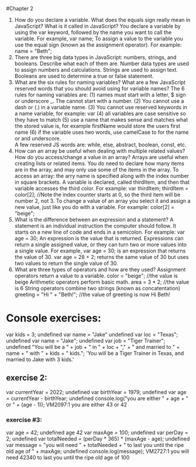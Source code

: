 #Chapter 2
1. How do you declare a variable. What does the equals sign really mean in JavaScript? What is it called in JavaScript?
You declare a variable by using the var keyword, followed by the name you want to call the variable.  For example, var name;
To assign a value to the variable you use the equal sign (known as the assignment operator).  For example:  name = "Beth";
1. There are three big data types in JavaScript: numbers, strings, and booleans. Describe what each of them are.
Number data types are used to assign numbers and calculations.
Strings are used to assign text.
Booleans are used to determine a true or false statement.
1. What are the six rules for naming variables? What are a few JavaScript reserved words that you should avoid using for variable names?
The 6 rules for naming variables are: (1) names must start with a letter, $ sign or underscore _.  The cannot start with a number.  (2) You cannot use a dash or (.) in a variable name. (3) You cannot use reserved keywords in a name variable, for example: var  (4) all variables are case sensitive so they have to match  (5) use a name that makes sense and matches what the stored value is, for example firstName would store the users first name (6) if the variable uses two words, use camelCase to for the name or and underscore.  
A few reserved JS words are: while, else, abstract, boolean, const, etc.
1. How can an array be useful when dealing with multiple related values? How do you access/change a value in an array?
Arrays are useful when creating lists or related items.  You do need to declare how many items are in the array, and may only use some of the items in the array.  To access an array:  the arry name is specified along with the index number in square brackets.  A variable is declared, called thirdItem, and then that variable accesses the third color.  For example:
var thirdItem;
thirdItem = color[2];
//Note the index counter starts at 0, so the third item will be number 2, not 3.
To change a value of an array you select it and assign a new value, just like you do with a variable.  For example:
color[2] = "beige";
1. What is the difference between an expression and a statement?
A statement is an individual instruction the computer should follow.  It starts on a new line of code and ends in a semicolon.  For example: var age = 30;
An expression is the value that is returned.  Expressions can return a single assigned value, or they can turn two or more values into a single value.  For example, var age = 30; is an expression that returns the value of 30.  var age = 28 + 2; returns the same value of 30 but uses two values to return the single value of 30.
1. What are three types of operators and how are they used?
Assignment operators return a value to a variable.
color = "beige"; //the value is beige
Arithmetic operators perform basic math.
area = 3 * 2; //the value is 6
String operators combine two strings (known as concatentation)
greeting = "Hi " + "Beth!"; //the value of greeting is now Hi Beth!
# Console exercises:
var kids = 3;
undefined
var name = "Jake"
undefined
var loc = "Texas";
undefined
var name = "Jake";
undefined
var job = "Tiger Trainer";
undefined
"You will be a " + job + " in " + loc + "," + " and married to " + name + " with " + kids + " kids.";
'You will be a Tiger Trainer in Texas, and married to Jake with 3 kids.'
## exercise 2:
var currentYear = 2022;
undefined
var birthYear = 1979;
undefined
var age = currentYear - birthYear;
undefined
console.log("you are either " + age + " or " + (age - 1));
VM2097:1 you are either 43 or 42
### exercise #3:
var age = 42;
undefined
age
42
var maxAge = 100;
undefined
var perDay = 2;
undefined
var totalNeeded = (perDay * 365) * (maxAge - age);
undefined
var message = "you will need " + totalNeeded + " to last you until the ripe old age of " + maxAge;
undefined
console.log(message);
VM2727:1 you will need 42340 to last you until the ripe old age of 100
